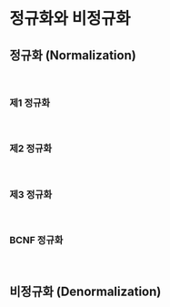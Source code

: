 # 정규화와 비정규화

## 정규화 (Normalization)

</br>

### 제1 정규화

</br>

### 제2 정규화


</br>

### 제3 정규화

</br>


### BCNF 정규화


</br>

## 비정규화 (Denormalization)
